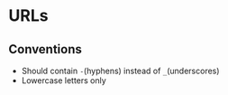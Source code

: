 # URLs

## Conventions

- Should contain `-`(hyphens) instead of `_`(underscores)
- Lowercase letters only
